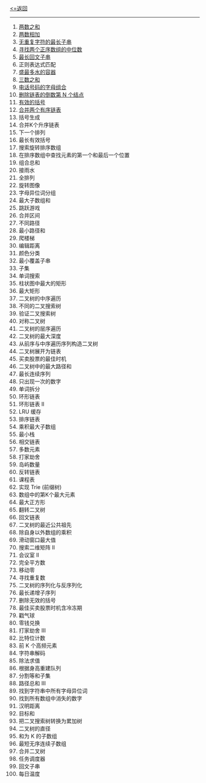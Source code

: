 [<=返回](../index.md)
<hr/>

1. [两数之和](./1.md)
2. [两数相加](./2.md)
3. [无重复字符的最长子串](./3.md)
4. [寻找两个正序数组的中位数](./4.md)
5. [最长回文子串](./5.md)
10. 正则表达式匹配
11. [盛最多水的容器](./11.md)
15. [三数之和](./15.md)
17. [电话号码的字母组合](./17.md)
19. [删除链表的倒数第 N 个结点](./19.md)
20. [有效的括号](./20.md)
21. [合并两个有序链表](./21.md)
22. 括号生成
23. 合并K个升序链表
31. 下一个排列
32. 最长有效括号
33. 搜索旋转排序数组
34. 在排序数组中查找元素的第一个和最后一个位置
39. 组合总和
42. 接雨水
46. 全排列
48. 旋转图像
49. 字母异位词分组
53. 最大子数组和
55. 跳跃游戏
56. 合并区间
62. 不同路径
64. 最小路径和
70. 爬楼梯
72. 编辑距离
75. 颜色分类
76. 最小覆盖子串
78. 子集
79. 单词搜索
84. 柱状图中最大的矩形
85. 最大矩形
94. 二叉树的中序遍历
96. 不同的二叉搜索树
98. 验证二叉搜索树
101. 对称二叉树
102. 二叉树的层序遍历
104. 二叉树的最大深度
105. 从前序与中序遍历序列构造二叉树
114. 二叉树展开为链表
121. 买卖股票的最佳时机
124. 二叉树中的最大路径和
128. 最长连续序列
136. 只出现一次的数字
139. 单词拆分
141. 环形链表
142. 环形链表 II
146. LRU 缓存
148. 排序链表
152. 乘积最大子数组
155. 最小栈
160. 相交链表
169. 多数元素
198. 打家劫舍
200. 岛屿数量
206. 反转链表
207. 课程表
208. 实现 Trie (前缀树)
215. 数组中的第K个最大元素
221. 最大正方形
226. 翻转二叉树
234. 回文链表
236. 二叉树的最近公共祖先
238. 除自身以外数组的乘积
239. 滑动窗口最大值
240. 搜索二维矩阵 II
253. 会议室 II
279. 完全平方数
283. 移动零
287. 寻找重复数
297. 二叉树的序列化与反序列化
300. 最长递增子序列
301. 删除无效的括号
309. 最佳买卖股票时机含冷冻期
312. 戳气球
322. 零钱兑换
337. 打家劫舍 III
338. 比特位计数
347. 前 K 个高频元素
394. 字符串解码
399. 除法求值
406. 根据身高重建队列
416. 分割等和子集
437. 路径总和 III
438. 找到字符串中所有字母异位词
448. 找到所有数组中消失的数字
461. 汉明距离
494. 目标和
538. 把二叉搜索树转换为累加树
543. 二叉树的直径
560. 和为 K 的子数组
581. 最短无序连续子数组
617. 合并二叉树
621. 任务调度器
647. 回文子串
739. 每日温度